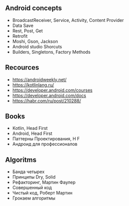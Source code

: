 ## Android concepts
- BroadcastReceiver, Service, Activity, Content Provider
- Data Save
- Rest, Post, Get
- Retrofit
- Moshi, Gson, Jackson
- Android studio Shorcuts
- Builders, Singletons, Factory Methods
## Recources
- https://androidweekly.net/
- https://kotlinlang.ru/
- https://developer.android.com/courses
- https://developer.android.com/docs
- https://habr.com/ru/post/210288/
## Books 
- Kotlin, Head First
- Android, Head First
- Паттерны Проектирования, H F
- Андроид для профессионалов
## Algoritms
- Банда четырех
- Принципы Dry, Solid
- Рефакторинг, Мартин Фаулер
- Совершенный код
- Чистый код, Роберт Мартин
- Грокаем алгоритмы

